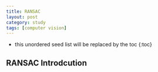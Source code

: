 ```yaml
---
title: RANSAC
layout: post
category: study
tags: [computer vision]
---
```


* this unordered seed list will be replaced by the toc
{:toc}

## RANSAC Introdcution


